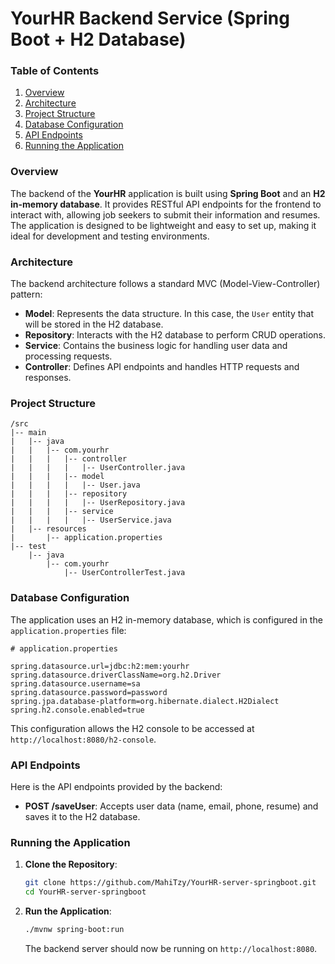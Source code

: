 # YourHR Backend Service (Spring Boot + H2 Database)

### Table of Contents

1. [Overview](#overview)
2. [Architecture](#architecture)
3. [Project Structure](#project-structure)
4. [Database Configuration](#database-configuration)
5. [API Endpoints](#api-endpoints)
7. [Running the Application](#running-the-application)

### Overview

The backend of the **YourHR** application is built using **Spring Boot** and an **H2 in-memory database**. It provides RESTful API endpoints for the frontend to interact with, allowing job seekers to submit their information and resumes. The application is designed to be lightweight and easy to set up, making it ideal for development and testing environments.

### Architecture

The backend architecture follows a standard MVC (Model-View-Controller) pattern:

- **Model**: Represents the data structure. In this case, the `User` entity that will be stored in the H2 database.
- **Repository**: Interacts with the H2 database to perform CRUD operations.
- **Service**: Contains the business logic for handling user data and processing requests.
- **Controller**: Defines API endpoints and handles HTTP requests and responses.

### Project Structure

```
/src
|-- main
|   |-- java
|   |   |-- com.yourhr
|   |   |   |-- controller
|   |   |   |   |-- UserController.java
|   |   |   |-- model
|   |   |   |   |-- User.java
|   |   |   |-- repository
|   |   |   |   |-- UserRepository.java
|   |   |   |-- service
|   |   |   |   |-- UserService.java
|   |-- resources
|       |-- application.properties
|-- test
    |-- java
        |-- com.yourhr
            |-- UserControllerTest.java
```

### Database Configuration

The application uses an H2 in-memory database, which is configured in the `application.properties` file:

```properties
# application.properties

spring.datasource.url=jdbc:h2:mem:yourhr
spring.datasource.driverClassName=org.h2.Driver
spring.datasource.username=sa
spring.datasource.password=password
spring.jpa.database-platform=org.hibernate.dialect.H2Dialect
spring.h2.console.enabled=true
```

This configuration allows the H2 console to be accessed at `http://localhost:8080/h2-console`.

### API Endpoints

Here is the API endpoints provided by the backend:

- **POST /saveUser**: Accepts user data (name, email, phone, resume) and saves it to the H2 database.

### Running the Application

1. **Clone the Repository**:

   ```bash
   git clone https://github.com/MahiTzy/YourHR-server-springboot.git
   cd YourHR-server-springboot
   ```

2. **Run the Application**:

   ```bash
   ./mvnw spring-boot:run
   ```

   The backend server should now be running on `http://localhost:8080`.
